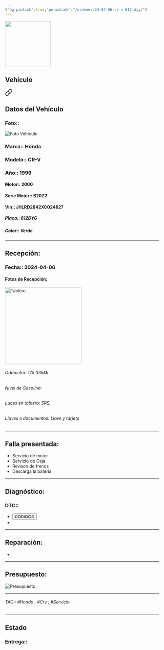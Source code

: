 ```yaml
---
{"dg-publish":true,"permalink":"/ordenes/24-04-06-cr-v-812-dyg/"}
---
```


<img src="https://lh3.googleusercontent.com/d/137fl3TIZ0-PU8b-Pt0bsjclwHub_u78G" width="150">

## Vehículo

<div class="transclusion internal-embed is-loaded"><a class="markdown-embed-link" href="/vehiculos/honda/cr-v-812-dyg/#datos-del-vehiculo" aria-label="Open link"><svg xmlns="http://www.w3.org/2000/svg" width="24" height="24" viewBox="0 0 24 24" fill="none" stroke="currentColor" stroke-width="2" stroke-linecap="round" stroke-linejoin="round" class="svg-icon lucide-link"><path d="M10 13a5 5 0 0 0 7.54.54l3-3a5 5 0 0 0-7.07-7.07l-1.72 1.71"></path><path d="M14 11a5 5 0 0 0-7.54-.54l-3 3a5 5 0 0 0 7.07 7.07l1.71-1.71"></path></svg></a><div class="markdown-embed">



## Datos del Vehículo 
### Foto:: 
<img src="https://lh3.googleusercontent.com/d/1OKfEpIvfatU2GaJ54mK53Q983hP03JHI" Alt="Foto Vehiculo">

### Marca:: Honda
### Modelo:: CR-V 
### Año:: 1999
#### Motor:: 2000
#### Serie Motor:: B20Z2
#### Vin:: JHLRD2842XC024827
##### Placa:: 812DYG
##### Color:: Verde
---


</div></div>


## Recepción:
### Fecha:: 2024-04-06
#### Fotos de Recepción: 
<img src="https://lh3.googleusercontent.com/d/1OKjAjdgJg9zW9FhdFO_YpZHoqPT_CrFu" width="250" Alt="Tablero">

###### Odómetro: 175 335Mi
###### Nivel de Gasolina: 
###### Luces en tablero: SRS, 
###### Llaves o documentos: Llave y tarjeta 

---

## Falla presentada:
- Servicio de motor 
- Servicio de Caja 
- Revison de frenos 
- Descarga la batería 


---

## Diagnóstico:
### DTC:: 

- <a href="http"><button class="btn success">CÓDIGOS</button></a>
- 

---
## Reparación:
- 

---

## Presupuesto:

<img src="https://lh3.googleusercontent.com/d/" Alt="Presupuesto">

---

###### TAG:: #Honda , #Crv , #Servicio 

---

## Estado

### Entrega:: 


